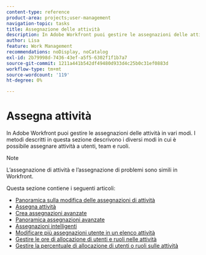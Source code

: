 ```yaml
---
content-type: reference
product-area: projects;user-management
navigation-topic: tasks
title: Assegnazione delle attività
description: In Adobe Workfront puoi gestire le assegnazioni delle attività in vari modi. I metodi descritti in questa sezione descrivono i diversi modi in cui è possibile assegnare attività a utenti, team e ruoli.
author: Lisa
feature: Work Management
recommendations: noDisplay, noCatalog
exl-id: 2b79998d-7436-43ef-a5f5-6302f1f1b7a7
source-git-commit: 1211a441b542df49480d933d4c25b0c31ef0883d
workflow-type: tm+mt
source-wordcount: '119'
ht-degree: 0%

---
```


# Assegna attività

In Adobe Workfront puoi gestire le assegnazioni delle attività in vari modi. I metodi descritti in questa sezione descrivono i diversi modi in cui è possibile assegnare attività a utenti, team e ruoli.

>[!NOTE]
>
>L’assegnazione di attività e l’assegnazione di problemi sono simili in Workfront.

Questa sezione contiene i seguenti articoli:

* [Panoramica sulla modifica delle assegnazioni di attività](../../../manage-work/tasks/assign-tasks/modify-task-assignments-overview.md)
* [Assegna attività](../../../manage-work/tasks/assign-tasks/assign-tasks.md)
* [Crea assegnazioni avanzate](../../../manage-work/tasks/assign-tasks/create-advanced-assignments.md)
* [Panoramica assegnazioni avanzate](../../../manage-work/tasks/assign-tasks/smart-assignments.md)
* [Assegnazioni intelligenti](../../../manage-work/tasks/assign-tasks/make-smart-assignments.md)
* [Modificare più assegnazioni utente in un elenco attività](../../../manage-work/tasks/assign-tasks/modify-multiple-assignments-in-task-list.md)
* [Gestire le ore di allocazione di utenti e ruoli nelle attività](../../../manage-work/tasks/assign-tasks/manage-allocation-hours-on-tasks.md)
* [Gestire la percentuale di allocazione di utenti o ruoli sulle attività](../../../manage-work/tasks/assign-tasks/manage-allocation-percentage-on-tasks.md)
